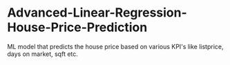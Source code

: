 # Advanced-Linear-Regression-House-Price-Prediction
 ML model that predicts the house price based on various KPI's like listprice, days on market, sqft etc.
